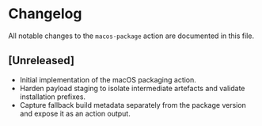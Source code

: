 # Changelog

All notable changes to the `macos-package` action are documented in this file.

## [Unreleased]

- Initial implementation of the macOS packaging action.
- Harden payload staging to isolate intermediate artefacts and validate
  installation prefixes.
- Capture fallback build metadata separately from the package version and
  expose it as an action output.
